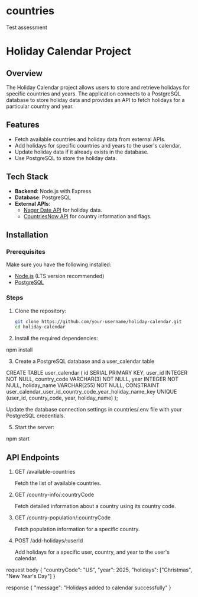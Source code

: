 # countries

Test assessment

# Holiday Calendar Project

## Overview

The Holiday Calendar project allows users to store and retrieve holidays for specific countries and years. The application connects to a PostgreSQL database to store holiday data and provides an API to fetch holidays for a particular country and year.

## Features

- Fetch available countries and holiday data from external APIs.
- Add holidays for specific countries and years to the user's calendar.
- Update holiday data if it already exists in the database.
- Use PostgreSQL to store the holiday data.

## Tech Stack

- **Backend**: Node.js with Express
- **Database**: PostgreSQL
- **External APIs**:
  - [Nager Date API](https://date.nager.at/) for holiday data.
  - [CountriesNow API](https://countriesnow.space/) for country information and flags.

## Installation

### Prerequisites

Make sure you have the following installed:

- [Node.js](https://nodejs.org/) (LTS version recommended)
- [PostgreSQL](https://www.postgresql.org/)

### Steps

1. Clone the repository:

   ```bash
   git clone https://github.com/your-username/holiday-calendar.git
   cd holiday-calendar

   ```

2. Install the required dependencies:

npm install

3.  Create a PostgreSQL database and a user_calendar table

CREATE TABLE user_calendar (
id SERIAL PRIMARY KEY,
user_id INTEGER NOT NULL,
country_code VARCHAR(3) NOT NULL,
year INTEGER NOT NULL,
holiday_name VARCHAR(255) NOT NULL,
CONSTRAINT user_calendar_user_id_country_code_year_holiday_name_key UNIQUE (user_id, country_code, year, holiday_name)
);

Update the database connection settings in countries/.env file with your PostgreSQL credentials.

5. Start the server:

npm start

## API Endpoints

1. GET /available-countries

   Fetch the list of available countries.

2. GET /country-info/:countryCode

   Fetch detailed information about a country using its country code.

3. GET /country-population/:countryCode

   Fetch population information for a specific country.

4. POST /add-holidays/:userId

   Add holidays for a specific user, country, and year to the user's calendar.

request body
{
"countryCode": "US",
"year": 2025,
"holidays": ["Christmas", "New Year's Day"]
}

response {
"message": "Holidays added to calendar successfully"
}
